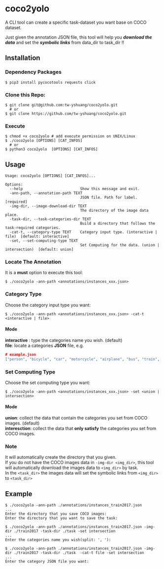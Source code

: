 # coco2yolo

A CLI tool can create a specific task-dataset you want base on COCO dataset.

Just given the annotation JSON file, this tool will help you **_download the data_** and set the **_symbolic links_** from data_dir to task_dir !!

## Installation

### Dependency Packages

```shell
$ pip3 install pycocotools requests click
```

### Clone this Repo:

```shell
$ git clone git@github.com:tw-yshuang/coco2yolo.git
  # or
$ git clone https://github.com/tw-yshuang/coco2yolo.git
```

### Execute

```shell
$ chmod +x coco2yolo # add execute permission on UNIX/Linux
$ ./coco2yolo [OPTIONS] [CAT_INFOS]
  # or
$ python3 coco2yolo  [OPTIONS] [CAT_INFOS]
```

## Usage

```shell
Usage: coco2yolo [OPTIONS] [CAT_INFOS]...

Options:
  --help                          Show this message and exit.
  -ann-path, --annotation-path TEXT
                                  JSON file. Path for label.  [required]
  -img-dir, --image-download-dir TEXT
                                  The directory of the image data place.
  -task-dir, --task-categories-dir TEXT
                                  Build a directory that follows the task-required categories.
  -cat-t, --category-type TEXT    Category input type. (interactive | file)  [default: interactive]
  -set, --set-computing-type TEXT
                                  Set Computing for the data. (union | intersection)  [default: union]

```

### Locate The Annotation

It is a **must** option to execute this tool:

```shell
$ ./coco2yolo -ann-path <annotations/instances_xxx.json>
```

### Category Type

Choose the category input type you want:

```shell
$ ./coco2yolo -ann-path <annotations/instances_xxx.json> -cat-t <interactive | file>
```

#### Mode

**interactive** : type the categories name you wish. (default) \
**file**: locate a categories **JSON** file, e.g.

```json
# example.json
["person", "bicycle", "car", "motorcycle", "airplane", "bus", "train", "truck"]
```

### Set Computing Type

Choose the set computing type you want:

```shell
$ ./coco2yolo -ann-path <annotations/instances_xxx.json> -set <union | intersection>
```

#### Mode

**union**: collect the data that contain the categories you set from COCO images. (default)\
**interesction**: collect the data that **only satisfy** the categories you set from COCO images.

### Note

It will automatically create the directory that you given. \
If you do not have the COCO images data in `-img-dir <img_dir>`, this tool will automatically download the images data to `<img_dir>` by task. \
In the `<task_dir>` the images data will set the symbolic links from `<img_dir>` to `<task_dir>`

## Example

```shell
$ ./coco2yolo -ann-path ./annotations/instances_train2017.json
...
Enter the directory that you save COCO images:
Enter the directory that you want to save the task:
```

```shell
$ ./coco2yolo -ann-path ./annotations/instances_train2017.json -img-dir ./train2017 -task-dir ./task -set intersection
...
Enter the categories name you wish(split: ', '):
```

```shell
$ ./coco2yolo -ann-path ./annotations/instances_train2017.json -img-dir ./train2017 -task-dir ./task  -cat-t file -set intersection
...
Enter the category JSON file you want:
```
